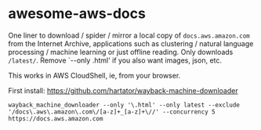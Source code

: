 # awesome-aws-docs
One liner to download / spider / mirror a local copy of `docs.aws.amazon.com` from the Internet Archive, applications such as clustering / natural language processing / machine learning or just offline reading. Only downloads `/latest/`. Remove `--only \.html' if you also want images, json, etc.

This works in AWS CloudShell, ie, from your browser.

First install: https://github.com/hartator/wayback-machine-downloader

`wayback_machine_downloader --only '\.html' --only latest --exclude '/docs\.aws\.amazon\.com\/[a-z]+_[a-z]+\//' --concurrency 5 https://docs.aws.amazon.com`
